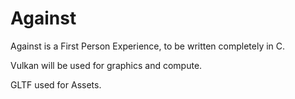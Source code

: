 # Against

Against is a First Person Experience, to be written completely in C.

Vulkan will be used for graphics and compute.

GLTF used for Assets.
